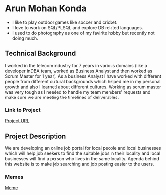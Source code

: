 # Arun Mohan Konda
* I like to play outdoor games like soccer and cricket.
* I love to work on SQL/PLSQL and explore DB related languages.
* I used to do photography as one of my favirite hobby but recently not doing much.

## Technical Background
I worked in the telecom industry for 7 years in various domains (like a developer inDBA team, worked as Business Analyst and then worked as Scrum Master for 1 year).
As a business Analyst I have worked with different people from different cultural backgrounds which helped me in my personal growth and also I learned about different cultures.
Working as scrum master was very tough as I needed to handle my team members' requests and make sure we are meeting the timelines of deliverables.

### Link to Project
[Project URL](https://kondaa1.github.io/GVSU-CIS641-Nidhyana/)

## Project Description

We are developing an online job portal for local people and local businesses which will help job seekers to find the suitable jobs in their locality and local businesses will find a person who lives in the same locality. Agenda behind this website is to make job searching and job posting easier to the users.


### Memes
[Meme](https://pics.astrologymemes.com/russian-photographer-captures-the-cutest-squirrel-photo-session-ever-4197975.png)
